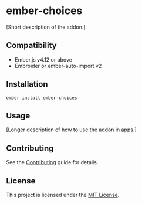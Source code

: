 # ember-choices

[Short description of the addon.]

## Compatibility

- Ember.js v4.12 or above
- Embroider or ember-auto-import v2

## Installation

```
ember install ember-choices
```

## Usage

[Longer description of how to use the addon in apps.]

## Contributing

See the [Contributing](CONTRIBUTING.md) guide for details.

## License

This project is licensed under the [MIT License](LICENSE.md).
